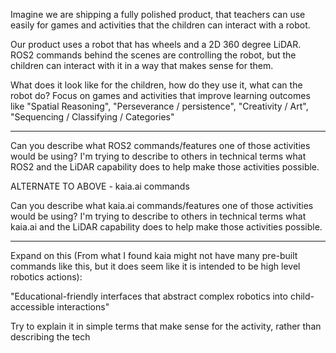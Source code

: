 Imagine we are shipping a fully polished product, that teachers can use easily for games and activities that the children can interact with a robot.

Our product uses a robot that has wheels and a 2D 360 degree LiDAR.  ROS2 commands behind the scenes are controlling the robot, but the children can interact with it in a way that makes sense for them.

What does it look like for the children, how do they use it, what can the robot do? Focus on games and activities that improve learning outcomes like "Spatial Reasoning", "Perseverance / persistence", "Creativity / Art", "Sequencing / Classifying / Categories"


---

Can you describe what ROS2 commands/features one of those activities would be using? I'm trying to describe to others in technical terms what ROS2 and the LiDAR capability does to help make those activities possible.

ALTERNATE TO ABOVE - kaia.ai commands

Can you describe what kaia.ai commands/features one of those activities would be using? I'm trying to describe to others in technical terms what kaia.ai and the LiDAR capability does to help make those activities possible.

---

Expand on this (From what I found kaia might not have many pre-built commands like this, but it does seem like it is intended to be high level robotics actions):

"Educational-friendly interfaces that abstract complex robotics into child-accessible interactions"

Try to explain it in simple terms that make sense for the activity, rather than describing the tech